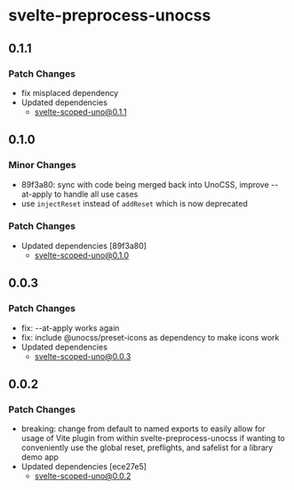 # svelte-preprocess-unocss

## 0.1.1

### Patch Changes

- fix misplaced dependency
- Updated dependencies
  - svelte-scoped-uno@0.1.1

## 0.1.0

### Minor Changes

- 89f3a80: sync with code being merged back into UnoCSS, improve --at-apply to handle all use cases
- use `injectReset` instead of `addReset` which is now deprecated

### Patch Changes

- Updated dependencies [89f3a80]
  - svelte-scoped-uno@0.1.0

## 0.0.3

### Patch Changes

- fix: --at-apply works again
- fix: include @unocss/preset-icons as dependency to make icons work
- Updated dependencies
  - svelte-scoped-uno@0.0.3

## 0.0.2

### Patch Changes

- breaking: change from default to named exports to easily allow for usage of Vite plugin from within svelte-preprocess-unocss if wanting to conveniently use the global reset, preflights, and safelist for a library demo app
- Updated dependencies [ece27e5]
  - svelte-scoped-uno@0.0.2
